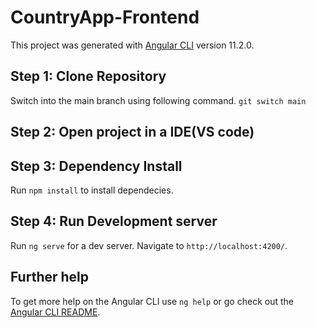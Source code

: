 # CountryApp-Frontend


This project was generated with [Angular CLI](https://github.com/angular/angular-cli) version 11.2.0.

## Step 1: Clone Repository

Switch into the main branch using following command. `git switch main`

## Step 2: Open project in a IDE(VS code)

## Step 3: Dependency Install

Run `npm install` to install dependecies.

## Step 4: Run Development server

Run `ng serve` for a dev server. Navigate to `http://localhost:4200/`.

## Further help

To get more help on the Angular CLI use `ng help` or go check out the [Angular CLI README](https://github.com/angular/angular-cli/blob/master/README.md).
